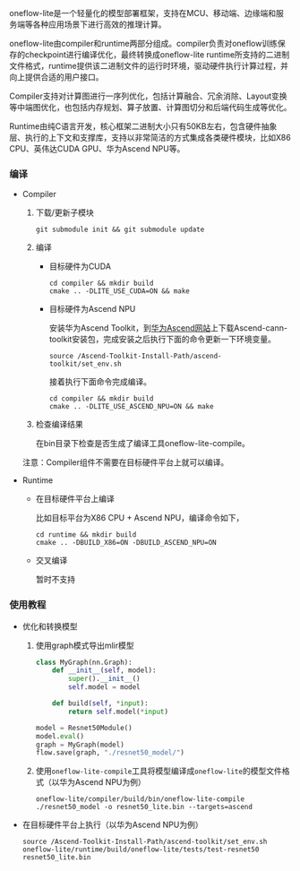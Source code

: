 oneflow-lite是一个轻量化的模型部署框架，支持在MCU、移动端、边缘端和服务端等各种应用场景下进行高效的推理计算。

oneflow-lite由compiler和runtime两部分组成。compiler负责对oneflow训练保存的checkpoint进行编译优化，最终转换成oneflow-lite runtime所支持的二进制文件格式，runtime提供该二进制文件的运行时环境，驱动硬件执行计算过程，并向上提供合适的用户接口。

Compiler支持对计算图进行一序列优化，包括计算融合、冗余消除、Layout变换等中端图优化，也包括内存规划、算子放置、计算图切分和后端代码生成等优化。

Runtime由纯C语言开发，核心框架二进制大小只有50KB左右，包含硬件抽象层、执行的上下文和支撑库，支持以非常简洁的方式集成各类硬件模块，比如X86 CPU、英伟达CUDA GPU、华为Ascend NPU等。



### 编译

- Compiler

  1. 下载/更新子模块

     ```shell
     git submodule init && git submodule update
     ```

  2. 编译

     - 目标硬件为CUDA

       ```shell
       cd compiler && mkdir build
       cmake .. -DLITE_USE_CUDA=ON && make
       ```

     - 目标硬件为Ascend NPU

       安装华为Ascend Toolkit，到[华为Ascend网站](https://www.hiascend.com/software/cann/commercial)上下载Ascend-cann-toolkit安装包，完成安装之后执行下面的命令更新一下环境变量。

       ```shell
       source /Ascend-Toolkit-Install-Path/ascend-toolkit/set_env.sh
       ```

       接着执行下面命令完成编译。

       ```shell
       cd compiler && mkdir build
       cmake .. -DLITE_USE_ASCEND_NPU=ON && make
       ```

  3. 检查编译结果

     在bin目录下检查是否生成了编译工具oneflow-lite-compile。

  注意：Compiler组件不需要在目标硬件平台上就可以编译。

- Runtime

  - 在目标硬件平台上编译

    比如目标平台为X86 CPU + Ascend NPU，编译命令如下，

    ```shell
    cd runtime && mkdir build
    cmake .. -DBUILD_X86=ON -DBUILD_ASCEND_NPU=ON
    ```

  - 交叉编译

    暂时不支持

### 使用教程

- 优化和转换模型

  1. 使用graph模式导出mlir模型

     ```python
     class MyGraph(nn.Graph):
         def __init__(self, model):
             super().__init__()
             self.model = model
     
         def build(self, *input):
             return self.model(*input)
     
     model = Resnet50Module()
     model.eval()
     graph = MyGraph(model)
     flow.save(graph, "./resnet50_model/")

  2. 使用`oneflow-lite-compile`工具将模型编译成`oneflow-lite`的模型文件格式（以华为Ascend NPU为例）

     ```shell
     oneflow-lite/compiler/build/bin/oneflow-lite-compile ./resnet50_model -o resnet50_lite.bin --targets=ascend
     ```

- 在目标硬件平台上执行（以华为Ascend NPU为例）

  ```shell
  source /Ascend-Toolkit-Install-Path/ascend-toolkit/set_env.sh
  oneflow-lite/runtime/build/oneflow-lite/tests/test-resnet50 resnet50_lite.bin
  ```
